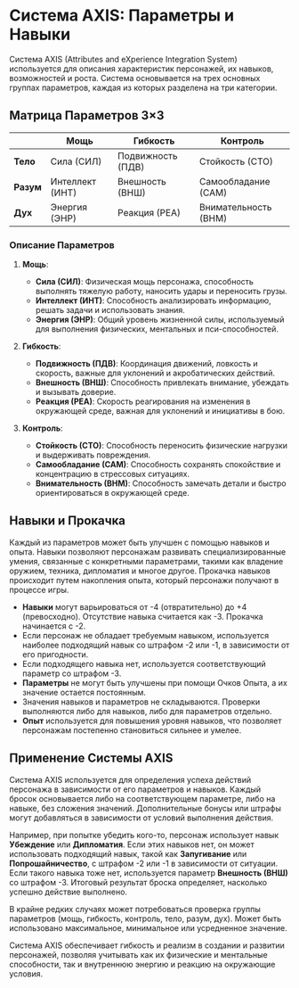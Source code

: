# Система AXIS: Параметры и Навыки

Система AXIS (Attributes and eXperience Integration System) используется для описания характеристик персонажей, их навыков, возможностей и роста. Система основывается на трех основных группах параметров, каждая из которых разделена на три категории.

## Матрица Параметров 3×3

|               | **Мощь**                | **Гибкость**             | **Контроль**           |
|---------------|-------------------------|--------------------------|------------------------|
| **Тело**      | Сила (СИЛ)              | Подвижность (ПДВ)        | Стойкость (СТО)        |
| **Разум**     | Интеллект (ИНТ)         | Внешность (ВНШ)          | Самообладание (САМ)    |
| **Дух**       | Энергия (ЭНР)           | Реакция (РЕА)            | Внимательность (ВНМ)   |

### Описание Параметров

1. **Мощь**:
   - **Сила (СИЛ)**: Физическая мощь персонажа, способность выполнять тяжелую работу, наносить удары и переносить грузы.
   - **Интеллект (ИНТ)**: Способность анализировать информацию, решать задачи и использовать знания.
   - **Энергия (ЭНР)**: Общий уровень жизненной силы, используемый для выполнения физических, ментальных и пси-способностей.

2. **Гибкость**:
   - **Подвижность (ПДВ)**: Координация движений, ловкость и скорость, важные для уклонений и акробатических действий.
   - **Внешность (ВНШ)**: Способность привлекать внимание, убеждать и вызывать доверие.
   - **Реакция (РЕА)**: Скорость реагирования на изменения в окружающей среде, важная для уклонений и инициативы в бою.

3. **Контроль**:
   - **Стойкость (СТО)**: Способность переносить физические нагрузки и выдерживать повреждения.
   - **Самообладание (САМ)**: Способность сохранять спокойствие и концентрацию в стрессовых ситуациях.
   - **Внимательность (ВНМ)**: Способность замечать детали и быстро ориентироваться в окружающей среде.

## Навыки и Прокачка

Каждый из параметров может быть улучшен с помощью навыков и опыта. Навыки позволяют персонажам развивать специализированные умения, связанные с конкретными параметрами, такими как владение оружием, техника, дипломатия и многое другое. Прокачка навыков происходит путем накопления опыта, который персонажи получают в процессе игры.

- **Навыки** могут варьироваться от -4 (отвратительно) до +4 (превосходно). Отсутствие навыка считается как -3. Прокачка начинается с -2.
- Если персонаж не обладает требуемым навыком, используется наиболее подходящий навык со штрафом -2 или -1, в зависимости от его пригодности.
- Если подходящего навыка нет, используется соответствующий параметр со штрафом -3.
- **Параметры** не могут быть улучшены при помощи Очков Опыта, а их значение остается постоянным.
- Значения навыков и параметров не складываются. Проверки выполняются либо для навыков, либо для параметров отдельно.
- **Опыт** используется для повышения уровня навыков, что позволяет персонажам постепенно становиться сильнее и умелее.

## Применение Системы AXIS

Система AXIS используется для определения успеха действий персонажа в зависимости от его параметров и навыков. Каждый бросок основывается либо на соответствующем параметре, либо на навыке, без сложения значений. Дополнительные бонусы или штрафы могут добавляться в зависимости от условий выполнения действия.

Например, при попытке убедить кого-то, персонаж использует навык **Убеждение** или **Дипломатия**. Если этих навыков нет, он может использовать подходящий навык, такой как **Запугивание** или **Попрошайничество**, с штрафом -2 или -1 в зависимости от ситуации. Если такого навыка тоже нет, используется параметр **Внешность (ВНШ)** со штрафом -3. Итоговый результат броска определяет, насколько успешно действие выполнено.

В крайне редких случаях может потребоваться проверка группы параметров (мощь, гибкость, контроль, тело, разум, дух). Может быть использовано максимальное, минимальное или усредненное значение.

Система AXIS обеспечивает гибкость и реализм в создании и развитии персонажей, позволяя учитывать как их физические и ментальные способности, так и внутреннюю энергию и реакцию на окружающие условия.
